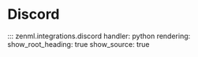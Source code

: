 # Discord

::: zenml.integrations.discord
    handler: python
    rendering:
      show_root_heading: true
      show_source: true
